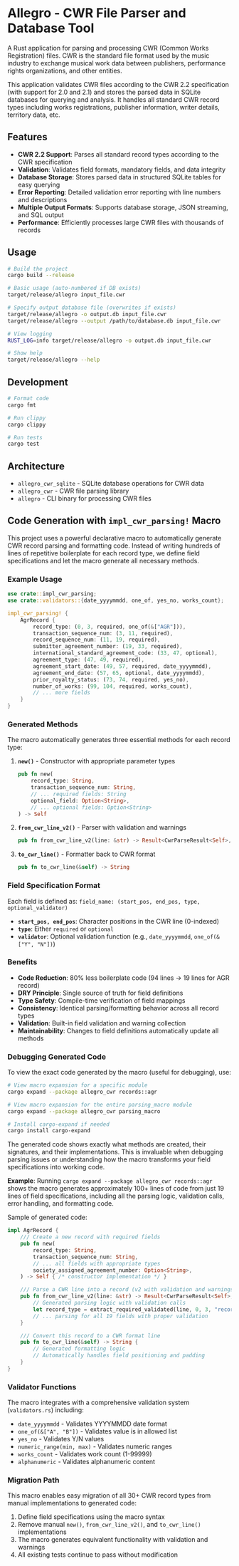 # Allegro - CWR File Parser and Database Tool

A Rust application for parsing and processing CWR (Common Works Registration) files. CWR is the standard file format used by the music industry to exchange musical work data between publishers, performance rights organizations, and other entities.

This application validates CWR files according to the CWR 2.2 specification (with support for 2.0 and 2.1) and stores the parsed data in SQLite databases for querying and analysis. It handles all standard CWR record types including works registrations, publisher information, writer details, territory data, etc.

## Features

- **CWR 2.2 Support**: Parses all standard record types according to the CWR specification
- **Validation**: Validates field formats, mandatory fields, and data integrity
- **Database Storage**: Stores parsed data in structured SQLite tables for easy querying
- **Error Reporting**: Detailed validation error reporting with line numbers and descriptions
- **Multiple Output Formats**: Supports database storage, JSON streaming, and SQL output
- **Performance**: Efficiently processes large CWR files with thousands of records

## Usage

```bash
# Build the project
cargo build --release

# Basic usage (auto-numbered if DB exists)
target/release/allegro input_file.cwr

# Specify output database file (overwrites if exists)
target/release/allegro -o output.db input_file.cwr
target/release/allegro --output /path/to/database.db input_file.cwr

# View logging
RUST_LOG=info target/release/allegro -o output.db input_file.cwr

# Show help
target/release/allegro --help
```

## Development

```bash
# Format code
cargo fmt

# Run clippy
cargo clippy

# Run tests
cargo test
```

## Architecture

- `allegro_cwr_sqlite` - SQLite database operations for CWR data
- `allegro_cwr` - CWR file parsing library  
- `allegro` - CLI binary for processing CWR files

## Code Generation with `impl_cwr_parsing!` Macro

This project uses a powerful declarative macro to automatically generate CWR record parsing and formatting code. Instead of writing hundreds of lines of repetitive boilerplate for each record type, we define field specifications and let the macro generate all necessary methods.

### Example Usage

```rust
use crate::impl_cwr_parsing;
use crate::validators::{date_yyyymmdd, one_of, yes_no, works_count};

impl_cwr_parsing! {
    AgrRecord {
        record_type: (0, 3, required, one_of(&["AGR"])),
        transaction_sequence_num: (3, 11, required),
        record_sequence_num: (11, 19, required),
        submitter_agreement_number: (19, 33, required),
        international_standard_agreement_code: (33, 47, optional),
        agreement_type: (47, 49, required),
        agreement_start_date: (49, 57, required, date_yyyymmdd),
        agreement_end_date: (57, 65, optional, date_yyyymmdd),
        prior_royalty_status: (73, 74, required, yes_no),
        number_of_works: (99, 104, required, works_count),
        // ... more fields
    }
}
```

### Generated Methods

The macro automatically generates three essential methods for each record type:

1. **`new()`** - Constructor with appropriate parameter types
   ```rust
   pub fn new(
       record_type: String,
       transaction_sequence_num: String, 
       // ... required fields: String
       optional_field: Option<String>,
       // ... optional fields: Option<String>
   ) -> Self
   ```

2. **`from_cwr_line_v2()`** - Parser with validation and warnings
   ```rust
   pub fn from_cwr_line_v2(line: &str) -> Result<CwrParseResult<Self>, CwrParseError>
   ```

3. **`to_cwr_line()`** - Formatter back to CWR format
   ```rust
   pub fn to_cwr_line(&self) -> String
   ```

### Field Specification Format

Each field is defined as: `field_name: (start_pos, end_pos, type, optional_validator)`

- **`start_pos, end_pos`**: Character positions in the CWR line (0-indexed)
- **`type`**: Either `required` or `optional`
- **`validator`**: Optional validation function (e.g., `date_yyyymmdd`, `one_of(&["Y", "N"])`)

### Benefits

- **Code Reduction**: 80% less boilerplate code (94 lines → 19 lines for AGR record)
- **DRY Principle**: Single source of truth for field definitions
- **Type Safety**: Compile-time verification of field mappings
- **Consistency**: Identical parsing/formatting behavior across all record types
- **Validation**: Built-in field validation and warning collection
- **Maintainability**: Changes to field definitions automatically update all methods

### Debugging Generated Code

To view the exact code generated by the macro (useful for debugging), use:

```bash
# View macro expansion for a specific module
cargo expand --package allegro_cwr records::agr

# View macro expansion for the entire parsing_macro module  
cargo expand --package allegro_cwr parsing_macro

# Install cargo-expand if needed
cargo install cargo-expand
```

The generated code shows exactly what methods are created, their signatures, and their implementations. This is invaluable when debugging parsing issues or understanding how the macro transforms your field specifications into working code.

**Example**: Running `cargo expand --package allegro_cwr records::agr` shows the macro generates approximately 100+ lines of code from just 19 lines of field specifications, including all the parsing logic, validation calls, error handling, and formatting code.

Sample of generated code:
```rust
impl AgrRecord {
    /// Create a new record with required fields  
    pub fn new(
        record_type: String,
        transaction_sequence_num: String,
        // ... all fields with appropriate types
        society_assigned_agreement_number: Option<String>,
    ) -> Self { /* constructor implementation */ }

    /// Parse a CWR line into a record (v2 with validation and warnings)
    pub fn from_cwr_line_v2(line: &str) -> Result<CwrParseResult<Self>, CwrParseError> {
        // Generated parsing logic with validation calls
        let record_type = extract_required_validated(line, 0, 3, "record_type", Some(&one_of(&["AGR"])), &mut warnings)?;
        // ... parsing for all 19 fields with proper validation
    }

    /// Convert this record to a CWR format line
    pub fn to_cwr_line(&self) -> String {
        // Generated formatting logic
        // Automatically handles field positioning and padding
    }
}
```

### Validator Functions

The macro integrates with a comprehensive validation system (`validators.rs`) including:

- `date_yyyymmdd` - Validates YYYYMMDD date format
- `one_of(&["A", "B"])` - Validates value is in allowed list  
- `yes_no` - Validates Y/N values
- `numeric_range(min, max)` - Validates numeric ranges
- `works_count` - Validates work count (1-99999)
- `alphanumeric` - Validates alphanumeric content

### Migration Path

This macro enables easy migration of all 30+ CWR record types from manual implementations to generated code:

1. Define field specifications using the macro syntax
2. Remove manual `new()`, `from_cwr_line_v2()`, and `to_cwr_line()` implementations  
3. The macro generates equivalent functionality with validation and warnings
4. All existing tests continue to pass without modification